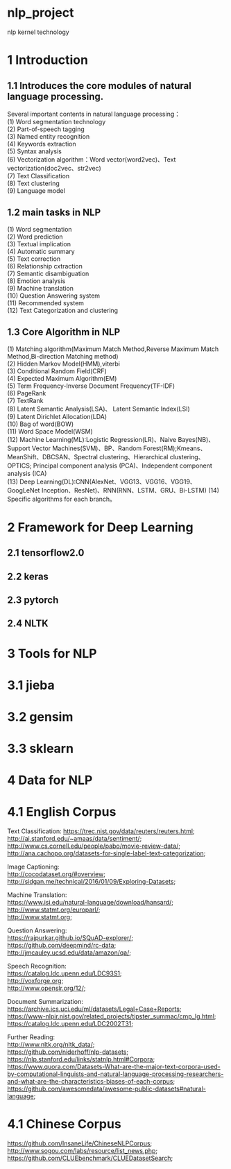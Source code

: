 # nlp_project  
  nlp kernel technology  
# 1 Introduction    
## 1.1 Introduces the core modules of natural language processing.   
  Several important contents in natural language processing：    
(1)   Word segmentation technology    
(2)   Part-of-speech tagging    
(3)   Named entity recognition    
(4)   Keywords extraction    
(5)   Syntax analysis    
(6)   Vectorization algorithm：Word vector(word2vec)、Text vectorization(doc2vec、str2vec)       
(7)   Text Classification   
(8)   Text clustering   
(9)   Language model   
## 1.2 main tasks in NLP   
(1)  Word segmentation      
(2)  Word prediction      
(3)  Textual implication     
(4)  Automatic summary      
(5)  Text correction     
(6)  Relationship cxtraction     
(7)  Semantic disambiguation     
(8)  Emotion analysis     
(9)  Machine translation      
(10) Question Answering system    
(11) Recommended system    
(12) Text Categorization and clustering     
## 1.3 Core Algorithm in NLP    
(1) Matching algorithm(Maximum Match Method,Reverse Maximum Match Method,Bi-direction Matching method)     
(2) Hidden Markov Model(HMM),viterbi   
(3) Conditional Random Field(CRF)   
(4) Expected Maximum Algorithm(EM)   
(5) Term Frequency-Inverse Document Frequency(TF-IDF)    
(6) PageRank   
(7) TextRank    
(8) Latent Semantic Analysis(LSA)、 Latent Semantic Index(LSI)        
(9) Latent Dirichlet Allocation(LDA)     
(10) Bag of word(BOW)     
(11) Word Space Model(WSM)   
(12) Machine Learning(ML):Logistic Regression(LR)、Naive Bayes(NB)、Support Vector Machines(SVM)、BP、Random Forest(RM);Kmeans、MeanShift、DBCSAN、Spectral clustering、Hierarchical clustering、OPTICS; Principal component analysis (PCA)、Independent component analysis (ICA)   
(13) Deep Learning(DL):CNN(AlexNet、VGG13、VGG16、VGG19、GoogLeNet Inception、ResNet)、RNN(RNN、LSTM、GRU、Bi-LSTM)
(14) Specific algorithms for each branch。
# 2 Framework for Deep Learning
## 2.1 tensorflow2.0 
## 2.2 keras 
## 2.3 pytorch 
## 2.4 NLTK
# 3 Tools for NLP
# 3.1 jieba
# 3.2 gensim
# 3.3 sklearn 
# 4 Data for NLP 
# 4.1 English Corpus   
Text Classification: 
	https://trec.nist.gov/data/reuters/reuters.html;   
	http://ai.stanford.edu/~amaas/data/sentiment/;     
	http://www.cs.cornell.edu/people/pabo/movie-review-data/;    
	http://ana.cachopo.org/datasets-for-single-label-text-categorization;  

Image Captioning:   
	http://cocodataset.org/#overview;    
	http://sidgan.me/technical/2016/01/09/Exploring-Datasets;    

Machine Translation:    
	https://www.isi.edu/natural-language/download/hansard/;   
	http://www.statmt.org/europarl/;   
	http://www.statmt.org;   

Question Answering:    
	https://rajpurkar.github.io/SQuAD-explorer/;    
	https://github.com/deepmind/rc-data;   
	http://jmcauley.ucsd.edu/data/amazon/qa/;    

Speech Recognition:   
	https://catalog.ldc.upenn.edu/LDC93S1;   
	http://voxforge.org;   
	http://www.openslr.org/12/;    


Document Summarization:        
	https://archive.ics.uci.edu/ml/datasets/Legal+Case+Reports;   
	https://www-nlpir.nist.gov/related_projects/tipster_summac/cmp_lg.html;   
	https://catalog.ldc.upenn.edu/LDC2002T31;    
	
Further Reading:      
	http://www.nltk.org/nltk_data/;    
	https://github.com/niderhoff/nlp-datasets;   
	https://nlp.stanford.edu/links/statnlp.html#Corpora;    
	https://www.quora.com/Datasets-What-are-the-major-text-corpora-used-by-computational-linguists-and-natural-language-processing-researchers-and-what-are-the-characteristics-biases-of-each-corpus;     
	https://github.com/awesomedata/awesome-public-datasets#natural-language;    
# 4.1 Chinese Corpus  
https://github.com/InsaneLife/ChineseNLPCorpus;    
http://www.sogou.com/labs/resource/list_news.php;   
https://github.com/CLUEbenchmark/CLUEDatasetSearch; 


	
	
	
	
		








	
